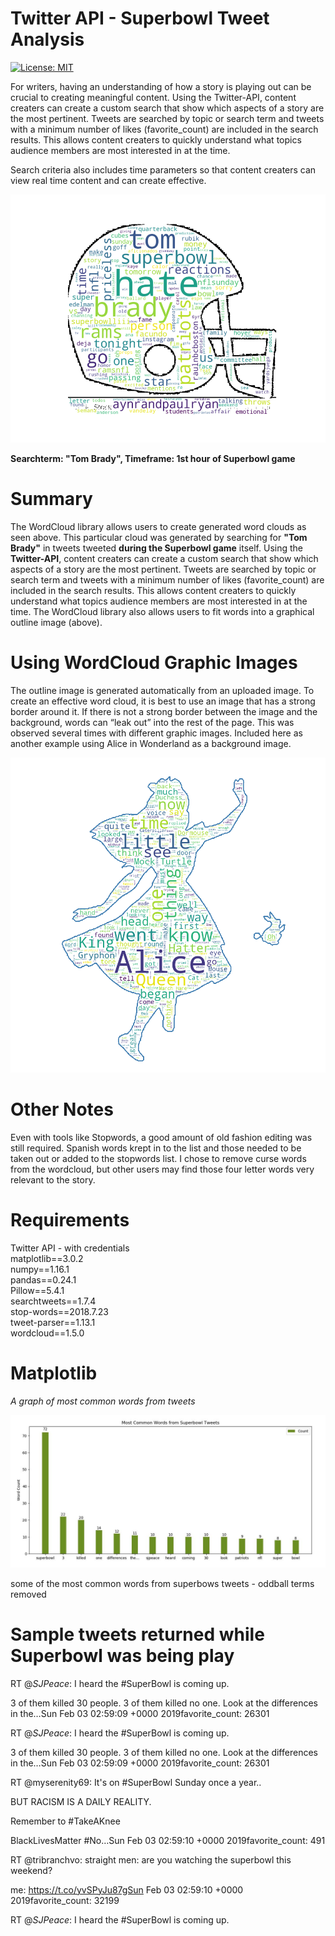 # Twitter API - Superbowl Tweet Analysis

 [![License: MIT](https://img.shields.io/badge/License-MIT-red.svg)](https://opensource.org/licenses/MIT)

For writers, having an understanding of how a story is playing out can be crucial to creating meaningful content.  Using the Twitter-API, content creaters can create a custom search that show which aspects of a story are the most pertinent.  Tweets are searched by topic or search term and tweets with a minimum number of likes (favorite_count) are included in the search results.  This allows content creaters to quickly understand what topics audience members are most interested in at the time.  

Search criteria also includes time parameters so that content creaters can view real time content and can create effective.    

![useful image](https://raw.githubusercontent.com/smandekar1/blog/gh-pages/assets/word_helmet_edited_700.png)

**Searchterm: "Tom Brady", Timeframe: 1st hour of Superbowl game**  

# Summary

The WordCloud library allows users to create generated word clouds as seen above.  This particular cloud was generated by searching for **"Tom Brady"** in tweets tweeted **during the Superbowl game** itself.  Using the **Twitter-API**, content creaters can create a custom search that show which aspects of a story are the most pertinent.  Tweets are searched by topic or search term and tweets with a minimum number of likes (favorite_count) are included in the search results.  This allows content creaters to quickly understand what topics audience members are most interested in at the time.  The WordCloud library also allows users to fit words into a graphical outline image (above).  

# Using WordCloud Graphic Images 
The outline image is generated automatically from an uploaded image.  To create an effective word cloud, it is best to use an image that has a strong border around it.  If there is not a strong border between the image and the background, words can “leak out” into the rest of the page.  This was observed several times with different graphic images.  Included here as another example using Alice in Wonderland as a background image.  

![useful image](https://raw.githubusercontent.com/smandekar1/blog/gh-pages/assets/alice.png)  

# Other Notes
Even with tools like Stopwords, a good amount of old fashion editing was still required.  Spanish words krept in to the list and those needed to be taken out or added to the stopwords list.  I chose to remove curse words from the wordcloud, but other users may find those four letter words very relevant to the story.    

# Requirements 

Twitter API - with credentials  
matplotlib==3.0.2  
numpy==1.16.1    
pandas==0.24.1  
Pillow==5.4.1  
searchtweets==1.7.4  
stop-words==2018.7.23  
tweet-parser==1.13.1  
wordcloud==1.5.0


# Matplotlib

*A graph of most common words from tweets* 

![useful image](https://raw.githubusercontent.com/smandekar1/blog/gh-pages/assets/graph.JPG)

some of the most common words from superbows tweets - oddball terms removed 


# Sample tweets returned while Superbowl was being play

RT @_SJPeace_: I heard the #SuperBowl is coming up.

3 of them killed 30 people. 3 of them killed no one.  Look at the differences in the…Sun Feb 03 02:59:09 +0000 2019favorite_count: 26301

RT @_SJPeace_: I heard the #SuperBowl is coming up.

3 of them killed 30 people. 3 of them killed no one.  Look at the differences in the…Sun Feb 03 02:59:09 +0000 2019favorite_count: 26301

RT @myserenity69: It's on #SuperBowl Sunday once a year..

BUT RACISM IS A DAILY REALITY.

Remember to #TakeAKnee

BlackLivesMatter  #No…Sun Feb 03 02:59:10 +0000 2019favorite_count: 491

RT @tribranchvo: straight men: are you watching the superbowl this weekend?

me: https://t.co/yvSPyJu87gSun Feb 03 02:59:10 +0000 2019favorite_count: 32199

RT @_SJPeace_: I heard the #SuperBowl is coming up.
